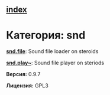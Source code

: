 [index](index.html) 
---

# Категория: snd




[**snd.file**](snd.file.html): Sound file loader on steroids 

[**snd.play~**](snd.play~.html): Sound file player on steriods 


**Версия:** 0.9.7

**Лицензия:** GPL3
